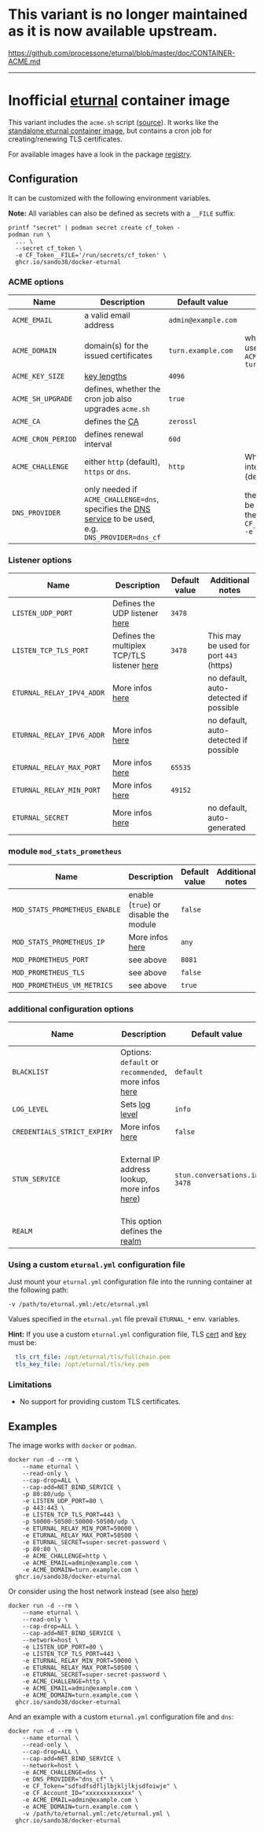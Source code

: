 # This variant is no longer maintained as it is now available upstream.

https://github.com/processone/eturnal/blob/master/doc/CONTAINER-ACME.md

---

# Inofficial [eturnal](https://eturnal.net) container image

This variant includes the `acme.sh` script ([source](https://github.com/acmesh-official/acme.sh)).
It works like the [standalone eturnal container image](https://github.com/processone/eturnal/tree/master/docker-k8s),
but contains a cron job for creating/renewing TLS certificates.

For available images have a look in the package [registry](https://github.com/sando38/docker-eturnal/pkgs/container/docker-eturnal).

## Configuration

It can be customized with the following environment variables.

**Note:** All variables can also be defined as secrets with a `__FILE` suffix:

```shell
printf "secret" | podman secret create cf_token -
podman run \
  ... \
  --secret cf_token \
  -e CF_Token__FILE='/run/secrets/cf_token' \
  ghcr.io/sando38/docker-eturnal
```

### ACME options

| Name  | Description  |  Default value | Additional notes  |
| ------------ | ------------ | ------------ | ------------ |
| `ACME_EMAIL`  | a valid email address  | `admin@example.com` |   |
| `ACME_DOMAIN`  | domain(s) for the issued certificates  | `turn.example.com` | when using multiple domains, the please use the following syntax: `ACME_DOMAIN="turn.example.com -d turn2.example.com -d turn3.example.com"`  |
| `ACME_KEY_SIZE`  | [key lengths](https://github.com/acmesh-official/acme.sh#10-issue-ecc-certificates)  | `4096` |   |
| `ACME_SH_UPGRADE`  | defines, whether the cron job also upgrades `acme.sh`  | `true` |  |
| `ACME_CA`  | defines the [CA](https://github.com/acmesh-official/acme.sh/wiki/CA)  | `zerossl` |   |
| `ACME_CRON_PERIOD`  | defines renewal interval  | `60d` |   |
| `ACME_CHALLENGE`  | either `http` (default), `https` or `dns`. | `http` | When using `http` or `https` it must not interfere with the `LISTEN_TCP_TLS_PORT` (default: `3478`) |
| `DNS_PROVIDER`  | only needed if `ACME_CHALLENGE=dns`, specifies the [DNS service](https://github.com/acmesh-official/acme.sh/wiki/dnsapi) to be used, e.g. `DNS_PROVIDER=dns_cf`  |  | the respective API keys, token, etc. must be defined as environment variables in the `docker run` cmd, e.g. `-e CF_Token="sdfsdfsdfljlbjkljlkjsdfoiwje" -e CF_Account_ID="xxxxxxxxxxxxx"`  |

### Listener options

| Name  | Description  |  Default value | Additional notes  |
| ------------ | ------------ | ------------ | ------------ |
| `LISTEN_UDP_PORT`  | Defines the UDP listener [here](https://eturnal.net/documentation/#listen)  | `3478` |  |
| `LISTEN_TCP_TLS_PORT`  | Defines the multiplex TCP/TLS listener [here](https://eturnal.net/documentation/#listen)  | `3478` | This may be used for port `443` (https) |
| `ETURNAL_RELAY_IPV4_ADDR`  | More infos [here](https://eturnal.net/documentation/#relay_ipv4_addr)  |  | no default, auto-detected if possible |
| `ETURNAL_RELAY_IPV6_ADDR`  | More infos [here](https://eturnal.net/documentation/#relay_ipv6_addr)  |  | no default, auto-detected if possible |
| `ETURNAL_RELAY_MAX_PORT`  | More infos [here](https://eturnal.net/documentation/#relay_max_port)  | `65535` |  |
| `ETURNAL_RELAY_MIN_PORT`  | More infos [here](https://eturnal.net/documentation/#relay_min_port)  | `49152` |  |
| `ETURNAL_SECRET`  | More infos [here](https://eturnal.net/documentation/#secret)  |  | no default, auto-generated |

### module `mod_stats_prometheus`

| Name  | Description  |  Default value | Additional notes  |
| ------------ | ------------ | ------------ | ------------ |
| `MOD_STATS_PROMETHEUS_ENABLE`  | enable (`true`) or disable the module  | `false` |  |
| `MOD_STATS_PROMETHEUS_IP`  | More infos [here](https://eturnal.net/documentation/#mod_stats_prometheus)  | `any` |  |
| `MOD_PROMETHEUS_PORT`  | see above  | `8081` |  |
| `MOD_PROMETHEUS_TLS`  | see above  | `false` |  |
| `MOD_PROMETHEUS_VM_METRICS`  | see above  | `true` |  |

### additional configuration options

| Name  | Description  |  Default value | Additional notes  |
| ------------ | ------------ | ------------ | ------------ |
| `BLACKLIST`  | Options: `default` or `recommended`, more infos [here](https://eturnal.net/documentation/#blacklist)  | `default` |  |
| `LOG_LEVEL`  | Sets [log level](https://eturnal.net/documentation/#log_level)  | `info` |  |
| `CREDENTIALS_STRICT_EXPIRY`  | More infos [here](https://eturnal.net/documentation/#strict_expiry)  | `false` |  |
| `STUN_SERVICE`  | External IP address lookup, more infos [here](https://github.com/processone/eturnal/tree/master/docker-k8s#general-hints))  | `stun.conversations.im 3478` | Set to `false` to disable, or us another STUN service |
| `REALM`  | This option defines the [realm](https://eturnal.net/documentation/#realm)  | | no default |

### Using a custom `eturnal.yml` configuration file

Just mount your `eturnal.yml` configuration file into the running container at
the following path:

    -v /path/to/eturnal.yml:/etc/eturnal.yml

Values specified in the `eturnal.yml` file prevail `ETURNAL_*` env. variables.

**Hint:** If you use a custom `eturnal.yml` configuration file, TLS [cert](https://eturnal.net/documentation/#tls_crt_file)
and [key](https://eturnal.net/documentation/#tls_key_file) must be:

```yaml
  tls_crt_file: /opt/eturnal/tls/fullchain.pem
  tls_key_file: /opt/eturnal/tls/key.pem
```

### Limitations

* No support for providing custom TLS certificates.

## Examples

The image works with `docker` or `podman`.

```
docker run -d --rm \
    --name eturnal \
    --read-only \
    --cap-drop=ALL \
    --cap-add=NET_BIND_SERVICE \
    -p 80:80/udp \
    -e LISTEN_UDP_PORT=80 \
    -p 443:443 \
    -e LISTEN_TCP_TLS_PORT=443 \
    -p 50000-50500:50000-50500/udp \
    -e ETURNAL_RELAY_MIN_PORT=50000 \
    -e ETURNAL_RELAY_MAX_PORT=50500 \
    -e ETURNAL_SECRET=super-secret-password \
    -p 80:80 \
    -e ACME_CHALLENGE=http \
    -e ACME_EMAIL=admin@example.com \
    -e ACME_DOMAIN=turn.example.com \
  ghcr.io/sando38/docker-eturnal
```

Or consider using the host network instead (see also [here](https://github.com/processone/eturnal/tree/master/docker-k8s#usage-with-docker-or-podman))

```
docker run -d --rm \
    --name eturnal \
    --read-only \
    --cap-drop=ALL \
    --cap-add=NET_BIND_SERVICE \
    --network=host \
    -e LISTEN_UDP_PORT=80 \
    -e LISTEN_TCP_TLS_PORT=443 \
    -e ETURNAL_RELAY_MIN_PORT=50000 \
    -e ETURNAL_RELAY_MAX_PORT=50500 \
    -e ETURNAL_SECRET=super-secret-password \
    -e ACME_CHALLENGE=http \
    -e ACME_EMAIL=admin@example.com \
    -e ACME_DOMAIN=turn.example.com \
  ghcr.io/sando38/docker-eturnal
```

And an example with a custom `eturnal.yml` configuration file and `dns`:

```
docker run -d --rm \
    --name eturnal \
    --read-only \
    --cap-drop=ALL \
    --cap-add=NET_BIND_SERVICE \
    --network=host \
    -e ACME_CHALLENGE=dns \
    -e DNS_PROVIDER="dns_cf" \
    -e CF_Token="sdfsdfsdfljlbjkljlkjsdfoiwje" \
    -e CF_Account_ID="xxxxxxxxxxxxx" \
    -e ACME_EMAIL=admin@example.com \
    -e ACME_DOMAIN=turn.example.com \
    -v /path/to/eturnal.yml:/etc/eturnal.yml \
  ghcr.io/sando38/docker-eturnal
```
